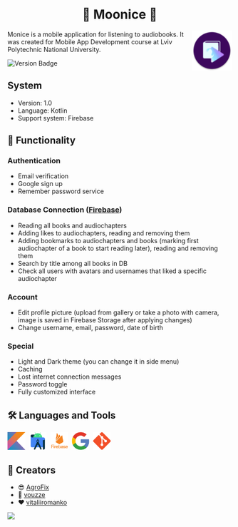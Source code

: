 <h1 align="center">
  📖 Moonice 📖
</h1>
<img align="right" width="90" height="90"
     alt="Book with play button, Moonice logo"
     src="https://github.com/vitaliiromanko/Moonice/blob/master/app/src/main/res/mipmap-hdpi/ic_moonice_icon_round.png?raw=true">
Monice is a mobile application for listening to audiobooks. It was created for Mobile App Development course at Lviv Polytechnic National University. 
<p></p>
<img src="https://img.shields.io/badge/version-1.0.0-blueviolet?style=for-the-badge" alt="Version Badge">

## System
- Version: 1.0
- Language: Kotlin
- Support system: Firebase

## 📱 Functionality

### Authentication
* Email verification
* Google sign up
* Remember password service

[Firebase]:         https://firebase.google.com

### Database Connection ([Firebase])
* Reading all books and audiochapters
* Adding likes to audiochapters, reading and removing them
* Adding bookmarks to audiochapters and books (marking first audiochapter of a book to start reading later), reading and removing them
* Search by title among all books in DB
* Check all users with avatars and usernames that liked a specific audiochapter

### Account
* Edit profile picture (upload from gallery or take a photo with camera, image is saved in Firebase Storage after applying changes)
* Change username, email, password, date of birth

### Special
* Light and Dark theme (you can change it in side menu)
* Caching
* Lost internet connection messages
* Password toggle
* Fully customized interface

## 🛠 Languages and Tools
<div>
  <img src="https://github.com/devicons/devicon/blob/master/icons/kotlin/kotlin-original.svg" title="Kotlin" alt="Kotlin" width="40" height="40"/>&nbsp;
  <img src="https://github.com/devicons/devicon/blob/master/icons/androidstudio/androidstudio-original.svg" title="AndroidStudio" alt="AndroidStudio" width="40" height="40"/>&nbsp;
  <img src="https://github.com/devicons/devicon/blob/master/icons/firebase/firebase-plain-wordmark.svg" title="Firebase" alt="Firebase" width="40" height="40"/>&nbsp;
  <img src="https://github.com/devicons/devicon/blob/master/icons/google/google-original.svg" title="Google" alt="Google" width="40" height="40"/>&nbsp;
  <img src="https://github.com/devicons/devicon/blob/master/icons/git/git-original.svg" title="Git" **alt="Git" width="40" height="40"/>
</div>

## 🌙 Creators
- 😎 [AgroFix](https://github.com/AgroFix)
- 🐹 [vouzze](https://github.com/vouzze)
- ❤️ [vitaliiromanko](https://github.com/vitaliiromanko)

<a href="https://github.com/vouzze/MooniceContributors/graphs/contributors">
  <img src="https://contrib.rocks/image?repo=vouzze/MooniceContributors" />
</a>
